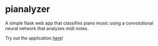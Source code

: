 # pianalyzer

A simple flask web app that classifies piano music using a convolutional neural network that analyzes midi notes.

Try out the application [here](https://aqueous-bastion-23196.herokuapp.com/)!
